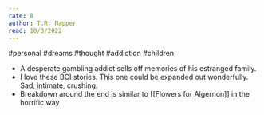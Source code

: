 ```yaml
---
rate: 8
author: T.R. Napper
read: 10/3/2022
---
```


#personal #dreams #thought #addiction #children 
- A desperate gambling addict sells off memories of his estranged family.
- I love these BCI stories. This one could be expanded out wonderfully. Sad, intimate, crushing. 
- Breakdown around the end is similar to [[Flowers for Algernon]] in the horrific way